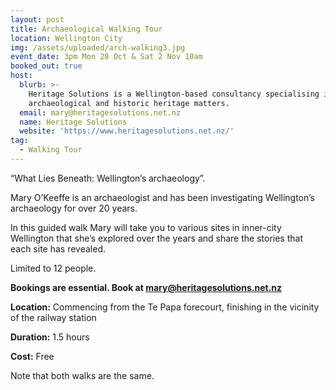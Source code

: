 ```yaml
---
layout: post
title: Archaeological Walking Tour
location: Wellington City
img: /assets/uploaded/arch-walking3.jpg
event_date: 3pm Mon 28 Oct & Sat 2 Nov 10am
booked_out: true
host:
  blurb: >-
    Heritage Solutions is a Wellington-based consultancy specialising in
    archaeological and historic heritage matters.
  email: mary@heritagesolutions.net.nz
  name: Heritage Solutions
  website: 'https://www.heritagesolutions.net.nz/'
tag:
  - Walking Tour
---
```

“What Lies Beneath: Wellington’s archaeology”.

Mary O’Keeffe is an archaeologist and has been investigating Wellington’s archaeology for over 20 years.

In this guided walk Mary will take you to various sites in inner-city Wellington that she’s explored over the years and share the stories that each site has revealed.

Limited to 12 people. 

**Bookings are essential. Book at mary@heritagesolutions.net.nz**

**Location:** Commencing from the Te Papa forecourt, finishing in the vicinity of the railway station

**Duration:** 1.5 hours

**Cost:** Free

Note that both walks are the same. 
